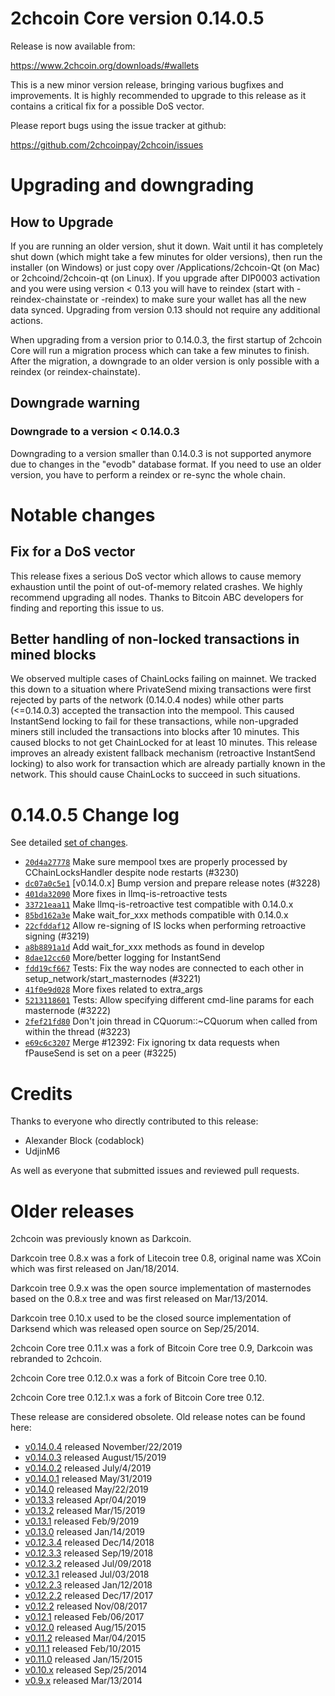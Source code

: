 2chcoin Core version 0.14.0.5
==========================

Release is now available from:

  <https://www.2chcoin.org/downloads/#wallets>

This is a new minor version release, bringing various bugfixes and improvements.
It is highly recommended to upgrade to this release as it contains a critical
fix for a possible DoS vector.

Please report bugs using the issue tracker at github:

  <https://github.com/2chcoinpay/2chcoin/issues>


Upgrading and downgrading
=========================

How to Upgrade
--------------

If you are running an older version, shut it down. Wait until it has completely
shut down (which might take a few minutes for older versions), then run the
installer (on Windows) or just copy over /Applications/2chcoin-Qt (on Mac) or
2chcoind/2chcoin-qt (on Linux). If you upgrade after DIP0003 activation and you were
using version < 0.13 you will have to reindex (start with -reindex-chainstate
or -reindex) to make sure your wallet has all the new data synced. Upgrading from
version 0.13 should not require any additional actions.

When upgrading from a version prior to 0.14.0.3, the
first startup of 2chcoin Core will run a migration process which can take a few minutes
to finish. After the migration, a downgrade to an older version is only possible with
a reindex (or reindex-chainstate).

Downgrade warning
-----------------

### Downgrade to a version < 0.14.0.3

Downgrading to a version smaller than 0.14.0.3 is not supported anymore due to changes
in the "evodb" database format. If you need to use an older version, you have to perform
a reindex or re-sync the whole chain.

Notable changes
===============

Fix for a DoS vector
--------------------

This release fixes a serious DoS vector which allows to cause memory exhaustion until the point of
out-of-memory related crashes. We highly recommend upgrading all nodes. Thanks to Bitcoin ABC
developers for finding and reporting this issue to us.

Better handling of non-locked transactions in mined blocks
----------------------------------------------------------

We observed multiple cases of ChainLocks failing on mainnet. We tracked this down to a situation where
PrivateSend mixing transactions were first rejected by parts of the network (0.14.0.4 nodes) while other parts
(<=0.14.0.3) accepted the transaction into the mempool. This caused InstantSend locking to fail for these
transactions, while non-upgraded miners still included the transactions into blocks after 10 minutes.
This caused blocks to not get ChainLocked for at least 10 minutes. This release improves an already existent
fallback mechanism (retroactive InstantSend locking) to also work for transaction which are already partially
known in the network. This should cause ChainLocks to succeed in such situations.

0.14.0.5 Change log
===================

See detailed [set of changes](https://github.com/2chcoinpay/2chcoin/compare/v0.14.0.4...2chcoinpay:v0.14.0.5).

- [`20d4a27778`](https://github.com/2chcoinpay/2chcoin/commit/dc07a0c5e1) Make sure mempool txes are properly processed by CChainLocksHandler despite node restarts (#3230)
- [`dc07a0c5e1`](https://github.com/2chcoinpay/2chcoin/commit/dc07a0c5e1) [v0.14.0.x] Bump version and prepare release notes (#3228)
- [`401da32090`](https://github.com/2chcoinpay/2chcoin/commit/401da32090) More fixes in llmq-is-retroactive tests
- [`33721eaa11`](https://github.com/2chcoinpay/2chcoin/commit/33721eaa11) Make llmq-is-retroactive test compatible with 0.14.0.x
- [`85bd162a3e`](https://github.com/2chcoinpay/2chcoin/commit/85bd162a3e) Make wait_for_xxx methods compatible with 0.14.0.x
- [`22cfddaf12`](https://github.com/2chcoinpay/2chcoin/commit/22cfddaf12) Allow re-signing of IS locks when performing retroactive signing (#3219)
- [`a8b8891a1d`](https://github.com/2chcoinpay/2chcoin/commit/a8b8891a1d) Add wait_for_xxx methods as found in develop
- [`8dae12cc60`](https://github.com/2chcoinpay/2chcoin/commit/8dae12cc60) More/better logging for InstantSend
- [`fdd19cf667`](https://github.com/2chcoinpay/2chcoin/commit/fdd19cf667) Tests: Fix the way nodes are connected to each other in setup_network/start_masternodes (#3221)
- [`41f0e9d028`](https://github.com/2chcoinpay/2chcoin/commit/41f0e9d028) More fixes related to extra_args
- [`5213118601`](https://github.com/2chcoinpay/2chcoin/commit/5213118601) Tests: Allow specifying different cmd-line params for each masternode (#3222)
- [`2fef21fd80`](https://github.com/2chcoinpay/2chcoin/commit/2fef21fd80) Don't join thread in CQuorum::~CQuorum when called from within the thread (#3223)
- [`e69c6c3207`](https://github.com/2chcoinpay/2chcoin/commit/e69c6c3207) Merge #12392: Fix ignoring tx data requests when fPauseSend is set on a peer (#3225)

Credits
=======

Thanks to everyone who directly contributed to this release:

- Alexander Block (codablock)
- UdjinM6

As well as everyone that submitted issues and reviewed pull requests.

Older releases
==============

2chcoin was previously known as Darkcoin.

Darkcoin tree 0.8.x was a fork of Litecoin tree 0.8, original name was XCoin
which was first released on Jan/18/2014.

Darkcoin tree 0.9.x was the open source implementation of masternodes based on
the 0.8.x tree and was first released on Mar/13/2014.

Darkcoin tree 0.10.x used to be the closed source implementation of Darksend
which was released open source on Sep/25/2014.

2chcoin Core tree 0.11.x was a fork of Bitcoin Core tree 0.9,
Darkcoin was rebranded to 2chcoin.

2chcoin Core tree 0.12.0.x was a fork of Bitcoin Core tree 0.10.

2chcoin Core tree 0.12.1.x was a fork of Bitcoin Core tree 0.12.

These release are considered obsolete. Old release notes can be found here:

- [v0.14.0.4](https://github.com/2chcoinpay/2chcoin/blob/master/doc/release-notes/2chcoin/release-notes-0.14.0.4.md) released November/22/2019
- [v0.14.0.3](https://github.com/2chcoinpay/2chcoin/blob/master/doc/release-notes/2chcoin/release-notes-0.14.0.3.md) released August/15/2019
- [v0.14.0.2](https://github.com/2chcoinpay/2chcoin/blob/master/doc/release-notes/2chcoin/release-notes-0.14.0.2.md) released July/4/2019
- [v0.14.0.1](https://github.com/2chcoinpay/2chcoin/blob/master/doc/release-notes/2chcoin/release-notes-0.14.0.1.md) released May/31/2019
- [v0.14.0](https://github.com/2chcoinpay/2chcoin/blob/master/doc/release-notes/2chcoin/release-notes-0.14.0.md) released May/22/2019
- [v0.13.3](https://github.com/2chcoinpay/2chcoin/blob/master/doc/release-notes/2chcoin/release-notes-0.13.3.md) released Apr/04/2019
- [v0.13.2](https://github.com/2chcoinpay/2chcoin/blob/master/doc/release-notes/2chcoin/release-notes-0.13.2.md) released Mar/15/2019
- [v0.13.1](https://github.com/2chcoinpay/2chcoin/blob/master/doc/release-notes/2chcoin/release-notes-0.13.1.md) released Feb/9/2019
- [v0.13.0](https://github.com/2chcoinpay/2chcoin/blob/master/doc/release-notes/2chcoin/release-notes-0.13.0.md) released Jan/14/2019
- [v0.12.3.4](https://github.com/2chcoinpay/2chcoin/blob/master/doc/release-notes/2chcoin/release-notes-0.12.3.4.md) released Dec/14/2018
- [v0.12.3.3](https://github.com/2chcoinpay/2chcoin/blob/master/doc/release-notes/2chcoin/release-notes-0.12.3.3.md) released Sep/19/2018
- [v0.12.3.2](https://github.com/2chcoinpay/2chcoin/blob/master/doc/release-notes/2chcoin/release-notes-0.12.3.2.md) released Jul/09/2018
- [v0.12.3.1](https://github.com/2chcoinpay/2chcoin/blob/master/doc/release-notes/2chcoin/release-notes-0.12.3.1.md) released Jul/03/2018
- [v0.12.2.3](https://github.com/2chcoinpay/2chcoin/blob/master/doc/release-notes/2chcoin/release-notes-0.12.2.3.md) released Jan/12/2018
- [v0.12.2.2](https://github.com/2chcoinpay/2chcoin/blob/master/doc/release-notes/2chcoin/release-notes-0.12.2.2.md) released Dec/17/2017
- [v0.12.2](https://github.com/2chcoinpay/2chcoin/blob/master/doc/release-notes/2chcoin/release-notes-0.12.2.md) released Nov/08/2017
- [v0.12.1](https://github.com/2chcoinpay/2chcoin/blob/master/doc/release-notes/2chcoin/release-notes-0.12.1.md) released Feb/06/2017
- [v0.12.0](https://github.com/2chcoinpay/2chcoin/blob/master/doc/release-notes/2chcoin/release-notes-0.12.0.md) released Aug/15/2015
- [v0.11.2](https://github.com/2chcoinpay/2chcoin/blob/master/doc/release-notes/2chcoin/release-notes-0.11.2.md) released Mar/04/2015
- [v0.11.1](https://github.com/2chcoinpay/2chcoin/blob/master/doc/release-notes/2chcoin/release-notes-0.11.1.md) released Feb/10/2015
- [v0.11.0](https://github.com/2chcoinpay/2chcoin/blob/master/doc/release-notes/2chcoin/release-notes-0.11.0.md) released Jan/15/2015
- [v0.10.x](https://github.com/2chcoinpay/2chcoin/blob/master/doc/release-notes/2chcoin/release-notes-0.10.0.md) released Sep/25/2014
- [v0.9.x](https://github.com/2chcoinpay/2chcoin/blob/master/doc/release-notes/2chcoin/release-notes-0.9.0.md) released Mar/13/2014

